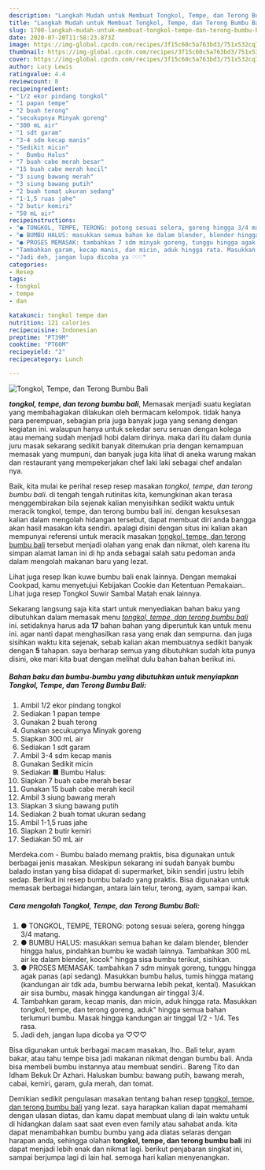 ```yaml
---
description: "Langkah Mudah untuk Membuat Tongkol, Tempe, dan Terong Bumbu Bali Lezat"
title: "Langkah Mudah untuk Membuat Tongkol, Tempe, dan Terong Bumbu Bali Lezat"
slug: 1700-langkah-mudah-untuk-membuat-tongkol-tempe-dan-terong-bumbu-bali-lezat
date: 2020-07-20T11:58:23.873Z
image: https://img-global.cpcdn.com/recipes/3f15c60c5a763bd3/751x532cq70/tongkol-tempe-dan-terong-bumbu-bali-foto-resep-utama.jpg
thumbnail: https://img-global.cpcdn.com/recipes/3f15c60c5a763bd3/751x532cq70/tongkol-tempe-dan-terong-bumbu-bali-foto-resep-utama.jpg
cover: https://img-global.cpcdn.com/recipes/3f15c60c5a763bd3/751x532cq70/tongkol-tempe-dan-terong-bumbu-bali-foto-resep-utama.jpg
author: Lucy Lewis
ratingvalue: 4.4
reviewcount: 8
recipeingredient:
- "1/2 ekor pindang tongkol"
- "1 papan tempe"
- "2 buah terong"
- "secukupnya Minyak goreng"
- "300 mL air"
- "1 sdt garam"
- "3-4 sdm kecap manis"
- "Sedikit micin"
- "  Bumbu Halus"
- "7 buah cabe merah besar"
- "15 buah cabe merah kecil"
- "3 siung bawang merah"
- "3 siung bawang putih"
- "2 buah tomat ukuran sedang"
- "1-1,5 ruas jahe"
- "2 butir kemiri"
- "50 mL air"
recipeinstructions:
- "● TONGKOL, TEMPE, TERONG: potong sesuai selera, goreng hingga 3/4 matang."
- "● BUMBU HALUS: masukkan semua bahan ke dalam blender, blender hingga halus, pindahkan bumbu ke wadah lainnya. Tambahkan 300 mL air ke dalam blender, kocok&#34; hingga sisa bumbu terikut, sisihkan."
- "● PROSES MEMASAK: tambahkan 7 sdm minyak goreng, tunggu hingga agak panas (api sedang). Masukkan bumbu halus, tumis hingga matang (kandungan air tdk ada, bumbu berwarna lebih pekat, kental). Masukkan air sisa bumbu, masak hingga kandungan air tinggal 3/4."
- "Tambahkan garam, kecap manis, dan micin, aduk hingga rata. Masukkan tongkol, tempe, dan terong goreng, aduk&#34; hingga semua bahan terlumuri bumbu. Masak hingga kandungan air tinggal 1/2 - 1/4. Tes rasa."
- "Jadi deh, jangan lupa dicoba ya ♡♡♡"
categories:
- Resep
tags:
- tongkol
- tempe
- dan

katakunci: tongkol tempe dan 
nutrition: 121 calories
recipecuisine: Indonesian
preptime: "PT39M"
cooktime: "PT60M"
recipeyield: "2"
recipecategory: Lunch

---
```



![Tongkol, Tempe, dan Terong Bumbu Bali](https://img-global.cpcdn.com/recipes/3f15c60c5a763bd3/751x532cq70/tongkol-tempe-dan-terong-bumbu-bali-foto-resep-utama.jpg)

<b><i>tongkol, tempe, dan terong bumbu bali</i></b>, Memasak menjadi suatu kegiatan yang membahagiakan dilakukan oleh bermacam kelompok. tidak hanya para perempuan, sebagian pria juga banyak juga yang senang dengan kegiatan ini. walaupun hanya untuk sekedar seru seruan dengan kolega atau memang sudah menjadi hobi dalam dirinya. maka dari itu dalam dunia juru masak sekarang sedikit banyak ditemukan pria dengan kemampuan memasak yang mumpuni, dan banyak juga kita lihat di aneka warung makan dan restaurant yang mempekerjakan chef laki laki sebagai chef andalan nya.

Baik, kita mulai ke perihal resep resep masakan <i>tongkol, tempe, dan terong bumbu bali</i>. di tengah tengah rutinitas kita, kemungkinan akan terasa menggembirakan bila sejenak kalian menyisihkan sedikit waktu untuk meracik tongkol, tempe, dan terong bumbu bali ini. dengan kesuksesan kalian dalam mengolah hidangan tersebut, dapat membuat diri anda bangga akan hasil masakan kita sendiri. apalagi disini dengan situs ini kalian akan mempunyai referensi untuk meracik masakan <u>tongkol, tempe, dan terong bumbu bali</u> tersebut menjadi olahan yang enak dan nikmat, oleh karena itu simpan alamat laman ini di hp anda sebagai salah satu pedoman anda dalam mengolah makanan baru yang lezat.

Lihat juga resep Ikan kuwe bumbu bali enak lainnya. Dengan memakai Cookpad, kamu menyetujui Kebijakan Cookie dan Ketentuan Pemakaian.. Lihat juga resep Tongkol Suwir Sambal Matah enak lainnya.


Sekarang langsung saja kita start untuk menyediakan bahan baku yang dibutuhkan dalam memasak menu <u><i>tongkol, tempe, dan terong bumbu bali</i></u> ini. setidaknya harus ada <b>17</b> bahan bahan yang diperuntuk kan untuk menu ini. agar nanti dapat menghasilkan rasa yang enak dan sempurna. dan juga sisihkan waktu kita sejenak, sebab kalian akan membuatnya sedikit banyak dengan <b>5</b> tahapan. saya berharap semua yang dibutuhkan sudah kita punya disini, oke mari kita buat dengan melihat dulu bahan bahan berikut ini.

<!--inarticleads1-->

##### Bahan baku dan bumbu-bumbu yang dibutuhkan untuk menyiapkan Tongkol, Tempe, dan Terong Bumbu Bali:

1. Ambil 1/2 ekor pindang tongkol
1. Sediakan 1 papan tempe
1. Gunakan 2 buah terong
1. Gunakan secukupnya Minyak goreng
1. Siapkan 300 mL air
1. Sediakan 1 sdt garam
1. Ambil 3-4 sdm kecap manis
1. Gunakan Sedikit micin
1. Sediakan  ■ Bumbu Halus:
1. Siapkan 7 buah cabe merah besar
1. Gunakan 15 buah cabe merah kecil
1. Ambil 3 siung bawang merah
1. Siapkan 3 siung bawang putih
1. Sediakan 2 buah tomat ukuran sedang
1. Ambil 1-1,5 ruas jahe
1. Siapkan 2 butir kemiri
1. Sediakan 50 mL air


Merdeka.com - Bumbu balado memang praktis, bisa digunakan untuk berbagai jenis masakan. Meskipun sekarang ini sudah banyak bumbu balado instan yang bisa didapat di supermarket, bikin sendiri justru lebih sedap. Berikut ini resep bumbu balado yang praktis. Bisa digunakan untuk memasak berbagai hidangan, antara lain telur, terong, ayam, sampai ikan. 

<!--inarticleads2-->

##### Cara mengolah Tongkol, Tempe, dan Terong Bumbu Bali:

1. ● TONGKOL, TEMPE, TERONG: potong sesuai selera, goreng hingga 3/4 matang.
1. ● BUMBU HALUS: masukkan semua bahan ke dalam blender, blender hingga halus, pindahkan bumbu ke wadah lainnya. Tambahkan 300 mL air ke dalam blender, kocok&#34; hingga sisa bumbu terikut, sisihkan.
1. ● PROSES MEMASAK: tambahkan 7 sdm minyak goreng, tunggu hingga agak panas (api sedang). Masukkan bumbu halus, tumis hingga matang (kandungan air tdk ada, bumbu berwarna lebih pekat, kental). Masukkan air sisa bumbu, masak hingga kandungan air tinggal 3/4.
1. Tambahkan garam, kecap manis, dan micin, aduk hingga rata. Masukkan tongkol, tempe, dan terong goreng, aduk&#34; hingga semua bahan terlumuri bumbu. Masak hingga kandungan air tinggal 1/2 - 1/4. Tes rasa.
1. Jadi deh, jangan lupa dicoba ya ♡♡♡


Bisa digunakan untuk berbagai macam masakan, lho.. Bali telur, ayam bakar, atau tahu tempe bisa jadi makanan nikmat dengan bumbu bali. Anda bisa membeli bumbu instannya atau membuat sendiri.. Bareng Tito dan Idham Bekuk Dr Azhari. Haluskan bumbu: bawang putih, bawang merah, cabai, kemiri, garam, gula merah, dan tomat. 

Demikian sedikit pengulasan masakan tentang bahan resep <u>tongkol, tempe, dan terong bumbu bali</u> yang lezat. saya harapkan kalian dapat memahami dengan ulasan diatas, dan kamu dapat membuat ulang di lain waktu untuk di hidangkan dalam saat saat even even family atau sahabat anda. kita dapat menambahkan bumbu bumbu yang ada diatas selaras dengan harapan anda, sehingga olahan <b>tongkol, tempe, dan terong bumbu bali</b> ini dapat menjadi lebih enak dan nikmat lagi. berikut penjabaran singkat ini, sampai berjumpa lagi di lain hal. semoga hari kalian menyenangkan.
